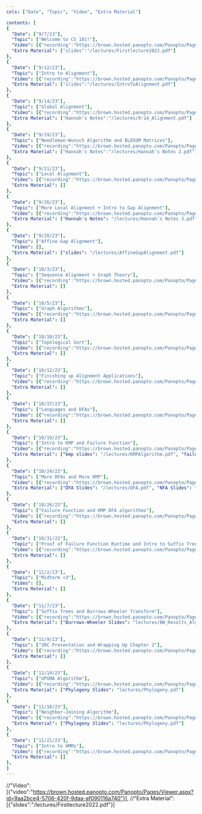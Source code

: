```yaml
---
cols: ["Date", "Topic", "Video", "Extra Material"]

contents: [
{
  "Date": ["9/7/23"],
  "Topic": ["Welcome to CS 181!"],
  "Video": [{"recording":"https://brown.hosted.panopto.com/Panopto/Pages/Viewer.aspx?id=0f3a1d57-5e66-4145-b92d-b075012e4cd6"}],
  "Extra Material": ["slides":"/lectures/Firstlecture2022.pdf"]
},
{
  "Date": ["9/12/23"],
  "Topic": ["Intro to Alignment"],
  "Video": [{"recording":"https://brown.hosted.panopto.com/Panopto/Pages/Viewer.aspx?id=a3662bc4-183d-4037-b25d-b07a00cead98"}],
  "Extra Material": ["slides":"/lectures/IntroToAlignment.pdf"]
},
{
  "Date": ["9/14/23"],
  "Topic": ["Global Alignment"],
  "Video": [{"recording":"https://brown.hosted.panopto.com/Panopto/Pages/Viewer.aspx?id=7dd72984-61b8-4558-9481-b07c01326751&query=csci%202810"}],
  "Extra Material": ["Hannah's Notes":"/lectures/9:14_Alignment.pdf"]
},
{
  "Date": ["9/19/23"],
  "Topic": ["Needleman-Wunsch Algorithm and BLOSUM Matrices"],
  "Video": [{"recording":"https://brown.hosted.panopto.com/Panopto/Pages/Viewer.aspx?id=b4779506-9ecf-41ba-945c-b07c013267aa"}],
  "Extra Material": ["Hannah's Notes":"/lectures/Hannah’s Notes 2.pdf"]
},
{
  "Date": ["9/21/23"],
  "Topic": ["Local Alignment"],
  "Video": [{"recording":"https://brown.hosted.panopto.com/Panopto/Pages/Viewer.aspx?id=b1855c70-112b-468f-960d-b07c013267d2"}],
  "Extra Material": []
},
{
  "Date": ["9/26/23"],
  "Topic": ["More Local Alignment + Intro to Gap Alignment"],
  "Video": [{"recording":"https://brown.hosted.panopto.com/Panopto/Pages/Viewer.aspx?id=cb0e603f-ec69-43a3-9b95-b086017abaeb"}],
  "Extra Material": ["Hannah's Notes": "/lectures/Hannah’s Notes 3.pdf"]
},
{
  "Date": ["9/28/23"],
  "Topic": ["Affine Gap Alignment"],
  "Video": [],
  "Extra Material": ["slides": "/lectures/AffineGapAlignment.pdf"]
},
{
  "Date": ["10/3/23"],
  "Topic": ["Sequence Alignment + Graph Theory"],
  "Video": [{"recording":"https://brown.hosted.panopto.com/Panopto/Pages/Viewer.aspx?id=395081fc-eaae-4e3b-9e71-b08d01710e08"}],
  "Extra Material": []
},
{
  "Date": ["10/5/23"],
  "Topic": ["Graph Algorithms"],
  "Video": [{"recording":"https://brown.hosted.panopto.com/Panopto/Pages/Viewer.aspx?id=94f35e32-50ff-46af-bab6-b08d01710e8b"}],
  "Extra Material": []
},
{
  "Date": ["10/10/23"],
  "Topic": ["Topological Sort"],
  "Video": [{"recording":"https://brown.hosted.panopto.com/Panopto/Pages/Viewer.aspx?id=3693bddf-83b2-45a6-bf15-b08d01710ea2"}],
  "Extra Material": []
},
{
  "Date": ["10/12/23"],
  "Topic": ["Finishing up Alignment Applications"],
  "Video": [{"recording":"https://brown.hosted.panopto.com/Panopto/Pages/Viewer.aspx?id=b21707ff-fcb5-401a-a8a2-b08d01710ec4"}],
  "Extra Material": []
},
{
  "Date": ["10/17/23"],
  "Topic": ["Languages and DFAs"],
  "Video": [{"recording":"https://brown.hosted.panopto.com/Panopto/Pages/Viewer.aspx?id=1338476d-c5f7-4853-afb8-b08d01710edd"}],
  "Extra Material": []
},
{
  "Date": ["10/19/23"],
  "Topic": ["Intro to KMP and Failure Function"],
  "Video": [{"recording":"https://brown.hosted.panopto.com/Panopto/Pages/Viewer.aspx?id=ad28fab3-7667-4be9-bd3e-b08d01710f04"}],
  "Extra Material": ["kmp slides": "/lectures/KMPAlgorithm.pdf", "failure func slids": "lectures/FailureFunctionAlgorithm.pdf"]
},
{
  "Date": ["10/24/23"],
  "Topic": ["More DFAs and More KMP"],
  "Video": [{"recording":"https://brown.hosted.panopto.com/Panopto/Pages/Viewer.aspx?id=c1c40fa8-1cae-4431-a13f-b08d01710f21"}],
  "Extra Material": ["DFA Slides": "/lectures/DFA.pdf", "NFA Slides": "/lectures/NFA.pdf", "Regex Slides": "/lectures/Regular_Expressions.pdf"]
},
{
  "Date": ["10/26/23"],
  "Topic": ["Failure Function and KMP DFA algorithms"],
  "Video": [{"recording":"https://brown.hosted.panopto.com/Panopto/Pages/Viewer.aspx?id=ec8b21d8-5e21-48a7-8129-b08d01710f4c"}],
  "Extra Material": []
},
{
  "Date": ["10/31/23"],
  "Topic": ["Proof of Failure Function Runtime and Intro to Suffix Trees"],
  "Video": [{"recording":"https://brown.hosted.panopto.com/Panopto/Pages/Viewer.aspx?id=d80f54f7-fc71-4bb3-8a20-b08d01710f63"}],
  "Extra Material": []
},
{
  "Date": ["11/2/23"],
  "Topic": ["Midterm <3"],
  "Video": [],
  "Extra Material": []
},
{
  "Date": ["11/7/23"],
  "Topic": ["Suffix Trees and Burrows-Wheeler Transform"],
  "Video": [{"recording":"https://brown.hosted.panopto.com/Panopto/Pages/Viewer.aspx?id=7804f73f-4cd0-4a19-a7d1-b08d01710f99"}],
  "Extra Material": ["Burrows-Wheeler Slides": "lectures/BW_Results_Algorithm.pptx"]
},
{
  "Date": ["11/9/23"],
  "Topic": ["SRC Presentation and Wrapping Up Chapter 2"],
  "Video": [{"recording":"https://brown.hosted.panopto.com/Panopto/Pages/Viewer.aspx?id=029511fa-d25f-46bf-bd16-b08d01710fb4"}],
  "Extra Material": []
},
{
  "Date": ["11/14/23"],
  "Topic": ["UPGMA Algorithm"],
  "Video": [{"recording":"https://brown.hosted.panopto.com/Panopto/Pages/Viewer.aspx?id=abfcee04-8f12-4f84-806a-b08d01710fca"}],
  "Extra Material": ["Phylogeny Slides": "lectures/Phylogeny.pdf"]
},
{
  "Date": ["11/16/23"],
  "Topic": ["Neighbor-Joining Algorithm"],
  "Video": [{"recording":"https://brown.hosted.panopto.com/Panopto/Pages/Viewer.aspx?id=ebb9d07e-651a-483a-8705-b08d01710fe4"}],
  "Extra Material": ["Phylogeny Slides": "lectures/Phylogeny.pdf"]
},
{
  "Date": ["11/21/23"],
  "Topic": ["Intro to HMMs"],
  "Video": [{"recording":"https://brown.hosted.panopto.com/Panopto/Pages/Viewer.aspx?id=28a5df26-a70c-469c-bd7f-b08d01710ffa"}],
  "Extra Material": []
},
]
---
```

//"Video": [{"video":"https://brown.hosted.panopto.com/Panopto/Pages/Viewer.aspx?id=9aa2bce4-5706-420f-9daa-af090116a740"}],
//"Extra Material": [{"slides":"/lectures/Firstlecture2022.pdf"}]

